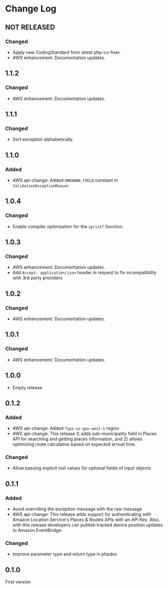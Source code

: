 # Change Log

## NOT RELEASED

### Changed

- Apply new CodingStandard from latest php-cs-fixer.
- AWS enhancement: Documentation updates.

## 1.1.2

### Changed

- AWS enhancement: Documentation updates.

## 1.1.1

### Changed

- Sort exception alphabetically.

## 1.1.0

### Added

- AWS api-change: Added `UNKNOWN_FIELD` constant in `ValidationExceptionReason`

## 1.0.4

### Changed

- Enable compiler optimization for the `sprintf` function.

## 1.0.3

### Changed

- AWS enhancement: Documentation updates.
- Add `Accept: application/json` header in request to fix incompatibility with 3rd party providers

## 1.0.2

### Changed

- AWS enhancement: Documentation updates.

## 1.0.1

### Changed

- AWS enhancement: Documentation updates.

## 1.0.0

- Empty release

## 0.1.2

### Added

- AWS api-change: Added `fips-us-gov-west-1` region
- AWS api-change: This release 1) adds sub-municipality field in Places API for searching and getting places information, and 2) allows optimizing route calculation based on expected arrival time.

### Changed

- Allow passing explicit null values for optional fields of input objects

## 0.1.1

### Added

- Avoid overriding the exception message with the raw message
- AWS api-change: This release adds support for authenticating with Amazon Location Service's Places & Routes APIs with an API Key. Also, with this release developers can publish tracked device position updates to Amazon EventBridge.

### Changed

- Improve parameter type and return type in phpdoc

## 0.1.0

First version
